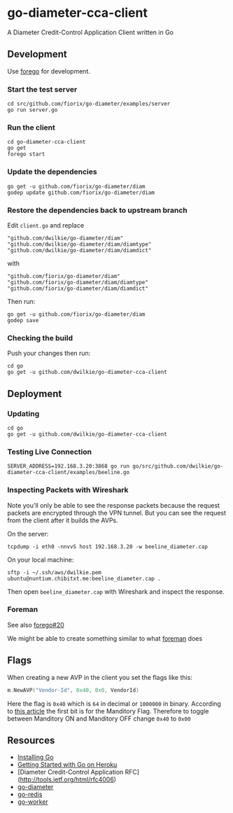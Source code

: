 # go-diameter-cca-client

A Diameter Credit-Control Application Client written in Go

## Development

Use [forego](https://github.com/ddollar/forego) for development.

### Start the test server

```
cd src/github.com/fiorix/go-diameter/examples/server
go run server.go
```

### Run the client

```
cd go-diameter-cca-client
go get
forego start
```

### Update the dependencies

```
go get -u github.com/fiorix/go-diameter/diam
godep update github.com/fiorix/go-diameter/diam
```

### Restore the dependencies back to upstream branch

Edit `client.go` and replace

```
"github.com/dwilkie/go-diameter/diam"
"github.com/dwilkie/go-diameter/diam/diamtype"
"github.com/dwilkie/go-diameter/diam/diamdict"
```

with

```
"github.com/fiorix/go-diameter/diam"
"github.com/fiorix/go-diameter/diam/diamtype"
"github.com/fiorix/go-diameter/diam/diamdict"
```

Then run:

```
go get -u github.com/fiorix/go-diameter/diam
godep save
```

### Checking the build

Push your changes then run:

```
cd go
go get -u github.com/dwilkie/go-diameter-cca-client
```

## Deployment

### Updating

```
cd go
go get -u github.com/dwilkie/go-diameter-cca-client
```

### Testing Live Connection

```
SERVER_ADDRESS=192.168.3.20:3868 go run go/src/github.com/dwilkie/go-diameter-cca-client/examples/beeline.go
```

### Inspecting Packets with Wireshark

Note you'll only be able to see the response packets because the request packets are encrypted through the VPN tunnel. But you can see the request from the client after it builds the AVPs.

On the server:

```
tcpdump -i eth0 -nnvvS host 192.168.3.20 -w beeline_diameter.cap
````

On your local machine:

```
sftp -i ~/.ssh/aws/dwilkie.pem ubuntu@nuntium.chibitxt.me:beeline_diameter.cap .
```

Then open `beeline_diameter.cap` with Wireshark and inspect the response.

### Foreman

See also [forego#20](https://github.com/ddollar/forego/issues/20)

We might be able to create something similar to what [foreman](https://github.com/ddollar/foreman/blob/master/lib/foreman/export/upstart.rb) does

## Flags

When creating a new AVP in the client you set the flags like this:

```go
m.NewAVP("Vendor-Id", 0x40, 0x0, VendorId)
```

Here the flag is `0x40` which is `64` in decimal or `1000000` in binary. According to [this article](http://diameter-protocol.blogspot.com/2011/05/daimeter-avp-structure.html) the first bit is for the Manditory Flag. Therefore to toggle between Manditory ON and Manditory OFF change `0x40` to `0x00`

## Resources

* [Installing Go](http://blog.labix.org/2013/06/15/in-flight-deb-packages-of-go)
* [Getting Started with Go on Heroku](http://mmcgrana.github.io/2012/09/getting-started-with-go-on-heroku.html)
* [Diameter Credit-Control Application RFC] (http://tools.ietf.org/html/rfc4006)
* [go-diameter](https://github.com/fiorix/go-diameter)
* [go-redis](https://github.com/fiorix/go-redis)
* [go-worker](http://www.goworker.org/)
